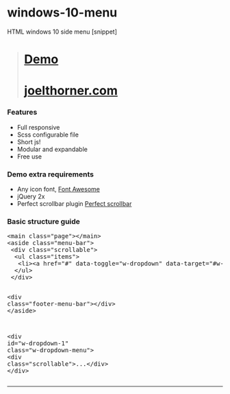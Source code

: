 # windows-10-menu
HTML windows 10 side menu [snippet]

># [Demo](http://joelthorner.com/snippets/view/windows-10-menu)
># [joelthorner.com](http://joelthorner.com/)

<div id="bigDesc" class="panel-collapse collapse in" role="tabpanel" aria-labelledby="headingOne" aria-expanded="true">
					<div class="panel-body">
						<h3>Features</h3>
  <ul>
   <li>Full responsive</li>
   <li>Scss configurable file</li>
   <li>Short js!</li>
   <li>Modular and expandable</li>
   <li>Free use <span class="fa fa-smile-o"></span></li>
  </ul>

  <h3>Demo extra requirements</h3>
  <ul>
   <li>Any icon font, <a href="http://fortawesome.github.io/Font-Awesome/" target="_blank">Font Awesome</a></li>
   <li>jQuery 2x</li>
   <li>Perfect scrollbar plugin <a href="http://noraesae.github.io/perfect-scrollbar/" target="_blank">Perfect scrollbar</a></li>
  </ul>

  <h3>Basic structure guide</h3>
<pre class="prettyprint prettyprinted"><span class="tag">&lt;main</span><span class="pln"> </span><span class="atn">class</span><span class="pun">=</span><span class="atv">"page"</span><span class="tag">&gt;&lt;/main&gt;</span><span class="pln">
</span><span class="tag">&lt;aside</span><span class="pln"> </span><span class="atn">class</span><span class="pun">=</span><span class="atv">"menu-bar"</span><span class="tag">&gt;</span><span class="pln">
 </span><span class="tag">&lt;div</span><span class="pln"> </span><span class="atn">class</span><span class="pun">=</span><span class="atv">"scrollable"</span><span class="tag">&gt;</span><span class="pln">
  </span><span class="tag">&lt;ul</span><span class="pln"> </span><span class="atn">class</span><span class="pun">=</span><span class="atv">"items"</span><span class="tag">&gt;</span><span class="pln">
   </span><span class="tag">&lt;li&gt;&lt;a</span><span class="pln"> </span><span class="atn">href</span><span class="pun">=</span><span class="atv">"#"</span><span class="pln"> </span><span class="atn">data-toggle</span><span class="pun">=</span><span class="atv">"w-dropdown"</span><span class="pln"> </span><span class="atn">data-target</span><span class="pun">=</span><span class="atv">"</span><span class="rel-1"><span class="atv">#w-dropdown-1</span></span><span class="atv">"</span><span class="tag">&gt;&lt;/a&gt;&lt;/li&gt;</span><span class="pln">
  </span><span class="tag">&lt;/ul&gt;</span><span class="pln">
 </span><span class="tag">&lt;/div&gt;</span><span class="pln">

 </span><span class="tag">&lt;div</span><span class="pln"> </span><span class="atn">class</span><span class="pun">=</span><span class="atv">"footer-menu-bar"</span><span class="tag">&gt;&lt;/div&gt;</span><span class="pln">
</span><span class="tag">&lt;/aside&gt;</span><span class="pln">

</span><span class="tag">&lt;div</span><span class="pln"> </span><span class="atn">id</span><span class="pun">=</span><span class="atv">"</span><span class="rel-1"><span class="atv">w-dropdown-1</span></span><span class="atv">"</span><span class="pln"> </span><span class="atn">class</span><span class="pun">=</span><span class="atv">"w-dropdown-menu"</span><span class="tag">&gt;</span><span class="pln">
 </span><span class="tag">&lt;div</span><span class="pln"> </span><span class="atn">class</span><span class="pun">=</span><span class="atv">"scrollable"</span><span class="tag">&gt;</span><span class="pln">...</span><span class="tag">&lt;/div&gt;</span><span class="pln">
</span><span class="tag">&lt;/div&gt;</span></pre>						<hr>

</div>
